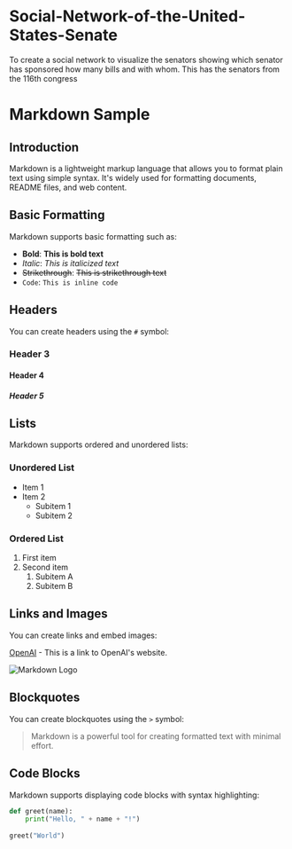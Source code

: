 # Social-Network-of-the-United-States-Senate
To create a social network to visualize the senators showing which senator has sponsored how many bills and with whom. This has the senators from the 116th congress

# Markdown Sample

## Introduction

Markdown is a lightweight markup language that allows you to format plain text using simple syntax. It's widely used for formatting documents, README files, and web content.

## Basic Formatting

Markdown supports basic formatting such as:

- **Bold**: **This is bold text**
- *Italic*: *This is italicized text*
- ~~Strikethrough~~: ~~This is strikethrough text~~
- `Code`: `This is inline code`

## Headers

You can create headers using the `#` symbol:

### Header 3
#### Header 4
##### Header 5

## Lists

Markdown supports ordered and unordered lists:

### Unordered List
- Item 1
- Item 2
  - Subitem 1
  - Subitem 2

### Ordered List
1. First item
2. Second item
   1. Subitem A
   2. Subitem B

## Links and Images

You can create links and embed images:

[OpenAI](https://www.openai.com) - This is a link to OpenAI's website.

![Markdown Logo](https://upload.wikimedia.org/wikipedia/commons/thumb/4/48/Markdown-mark.svg/1200px-Markdown-mark.svg.png)

## Blockquotes

You can create blockquotes using the `>` symbol:

> Markdown is a powerful tool for creating formatted text with minimal effort.

## Code Blocks

Markdown supports displaying code blocks with syntax highlighting:

```python
def greet(name):
    print("Hello, " + name + "!")
    
greet("World")
